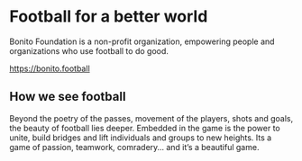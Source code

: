 # Football for a better world

Bonito Foundation is a non-profit organization, empowering people and organizations who use football to do good.

https://bonito.football

## How we see football

Beyond the poetry of the passes, movement of the players, shots and goals, the beauty of football lies deeper. Embedded in the game is the power to unite, build bridges and lift individuals and groups to new heights. Its a game of passion, teamwork, comradery… and it’s a beautiful game.
